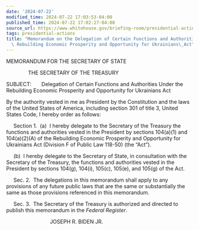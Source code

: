 ```yaml
---
date: '2024-07-22'
modified_time: 2024-07-22 17:03:53-04:00
published_time: 2024-07-22 17:02:27-04:00
source_url: https://www.whitehouse.gov/briefing-room/presidential-actions/2024/07/22/memorandum-on-the-delegation-of-certain-functions-and-authorities-under-the-rebuilding-economic-prosperity-and-opportunity-for-ukrainians-act/
tags: presidential-actions
title: "Memorandum on the Delegation of Certain Functions and Authorities Under the\
  \ Rebuilding Economic Prosperity and Opportunity for Ukrainians\_Act"
---
```

 
MEMORANDUM FOR THE SECRETARY OF STATE

               THE SECRETARY OF THE TREASURY

SUBJECT:       Delegation of Certain Functions and Authorities Under the
Rebuilding Economic Prosperity and Opportunity for Ukrainians Act

By the authority vested in me as President by the Constitution and the
laws of the United States of America, including section 301 of title 3,
United States Code, I hereby order as follows:

     Section 1.  (a)  I hereby delegate to the Secretary of the Treasury
the functions and authorities vested in the President by sections
104(a)(1) and 104(a)(2)(A) of the Rebuilding Economic Prosperity and
Opportunity for Ukrainians Act (Division F of Public Law 118-50) (the
“Act”).

     (b)  I hereby delegate to the Secretary of State, in consultation
with the Secretary of the Treasury, the functions and authorities vested
in the President by sections 104(g), 104(i), 105(c), 105(e), and 105(g)
of the Act.

     Sec. 2.  The delegations in this memorandum shall apply to any
provisions of any future public laws that are the same or substantially
the same as those provisions referenced in this memorandum.

     Sec. 3.  The Secretary of the Treasury is authorized and directed
to publish this memorandum in the *Federal Register*.

                              JOSEPH R. BIDEN JR.
